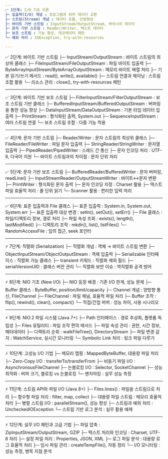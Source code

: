 ```yaml
---
✅ 1단계: I/O 기초 이론
├─ 입출력(I/O) 개념 : 프로그램과 외부 데이터 교환
├─ 스트림(Stream) 개념 : 데이터 흐름, 단방향성
├─ 바이트 기반 스트림 : InputStream/OutputStream, 바이너리 데이터
├─ 문자 기반 스트림 : Reader/Writer, 텍스트 데이터
├─ 보조 스트림 : 기능 향상, 데코레이터 패턴
└─ 예외 처리 : IOException, try-with-resources

---
```

✅ 2단계: 바이트 기반 스트림
├─ InputStream/OutputStream : 바이트 스트림의 최상위 클래스
├─ FileInputStream/FileOutputStream : 파일 바이트 입출력
├─ ByteArrayInputStream/ByteArrayOutputStream : 메모리 바이트 배열 처리
├─ 기본 읽기/쓰기 메서드 : read(), write(), available()
├─ 스트림 연결과 체이닝 : 스트림 조합 활용
└─ 리소스 관리 : close(), try-with-resources 패턴

---
✅ 3단계: 바이트 기반 보조 스트림
├─ FilterInputStream/FilterOutputStream : 보조 스트림 기반 클래스
├─ BufferedInputStream/BufferedOutputStream : 버퍼링을 통한 성능 향상
├─ DataInputStream/DataOutputStream : 기본 타입 데이터 입출력
├─ PrintStream : 형식화된 출력, System.out
├─ SequenceInputStream : 여러 스트림 연결
└─ 보조 스트림 조합 : 다중 기능 적용

---
✅ 4단계: 문자 기반 스트림 
├─ Reader/Writer : 문자 스트림의 최상위 클래스
├─ FileReader/FileWriter : 파일 문자 입출력
├─ StringReader/StringWriter : 문자열 입출력
├─ PipedReader/PipedWriter : 스레드 간 통신
├─ 문자 인코딩 처리 : UTF-8, 다국어 지원
└─ 바이트 스트림과의 차이점 : 문자 단위 처리

---
✅ 5단계: 문자 기반 보조 스트림
├─ BufferedReader/BufferedWriter : 문자 버퍼링, readLine()
├─ InputStreamReader/OutputStreamWriter : 바이트↔문자 변환
├─ PrintWriter : 형식화된 문자 출력
├─ 문자 인코딩 지정 : Charset 활용
├─ 텍스트 파일 효율적 처리 : 줄 단위 읽기
└─ Scanner 활용 : 편리한 입력 처리

---
✅ 6단계: 표준 입출력과 File 클래스
├─ 표준 입출력 : System.in, System.out, System.err
├─ 표준 입출력 대상 변경 : setIn(), setOut(), setErr()
├─ File 클래스 : 파일/디렉토리 정보, 경로 처리
├─ 파일 속성 조회 : exists(), length(), lastModified()
├─ 디렉토리 조작 : mkdir(), list(), listFiles()
└─ RandomAccessFile : 임의 접근, seek 포인터

---
⚡ 7단계: 직렬화 (Serialization)
├─ 직렬화 개념 : 객체 → 바이트 스트림 변환
├─ ObjectInputStream/ObjectOutputStream : 객체 입출력
├─ Serializable 인터페이스 : 직렬화 가능 클래스
├─ transient 키워드 : 직렬화 제외 필드
├─ serialVersionUID : 클래스 버전 관리
└─ 직렬화 보안 이슈 : 역직렬화 공격 방어

---
⚡ 8단계: NIO 기초 (New I/O)
├─ NIO 등장 배경 : 기존 I/O 한계, 성능 문제
├─ Buffer 클래스 : ByteBuffer, position/limit/capacity
├─ Channel 개념 : 양방향 통신, FileChannel
├─ FileChannel : 파일 채널, 효율적 파일 처리
├─ Buffer 조작 : flip(), rewind(), clear(), compact()
└─ 직접/간접 버퍼 : 성능 차이, 사용 시나리오

---
⚡ 9단계: NIO.2 파일 시스템 (Java 7+)
├─ Path 인터페이스 : 경로 추상화, 플랫폼 독립성
├─ Files 유틸리티 : 파일 조작 편의 메서드
├─ 파일 속성 관리 : 권한, 시간 정보, 메타데이터
├─ 디렉토리 순회 : walkFileTree(), DirectoryStream
├─ 파일 변경 감지 : WatchService, 실시간 모니터링
└─ Symbolic Link 처리 : 링크 파일 다루기

---
⚡ 10단계: 고성능 I/O 기법
├─ 메모리 맵핑 : MappedByteBuffer, 대용량 파일 처리
├─ Zero-Copy I/O : transferTo/transferFrom
├─ 비동기 파일 I/O : AsynchronousFileChannel
├─ 논블로킹 I/O : Selector, SocketChannel
├─ 성능 최적화 : 버퍼 크기, 블로킹 vs 논블로킹
└─ 벤치마킹 : 실무 성능 측정

---
⚡ 11단계: 스트림 API와 파일 I/O (Java 8+)
├─ Files.lines() : 파일을 스트림으로 처리
├─ 함수형 파일 처리 : filter, map, collect
├─ 대용량 파일 스트림 : 메모리 효율적 처리
├─ 병렬 스트림 I/O : parallelStream(), 성능 향상
├─ 스트림과 예외 처리 : UncheckedIOException
└─ 스트림 기반 로그 분석 : 실무 활용 예제

---
⚡ 12단계: 실무 I/O 패턴과 고급 기법
├─ 파일 압축 : ZipInputStream/OutputStream, GZIP
├─ 텍스트 처리와 인코딩 : Charset, UTF-8 처리
├─ 설정 파일 처리 : Properties, JSON, XML
├─ 로그 파일 분석 : 대용량 로그 효율적 처리
├─ 임시 파일 관리 : createTempFile(), 자동 정리
└─ I/O 모니터링 : 성능 측정, 병목 지점 분석

   